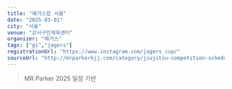 ```yaml
---
title: "예거스컵 서울"
date: "2025-03-01"
city: "서울"
venue: "강서구민체육센터"
organizer: "예거스"
tags: ["gi","jagers"]
registrationUrl: "https://www.instagram.com/jagers_cup/"
sourceUrl: "http://mrparkerbjj.com/category/jiujitsu-competition-schedule/"
---
```


> MR Parker 2025 일정 기반
